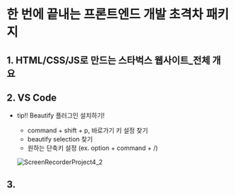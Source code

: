 # 한 번에 끝내는 프론트엔드 개발 초격차 패키지
## 1. HTML/CSS/JS로 만드는 스타벅스 웹사이트_전체 개요
## 2. VS Code
- tip!! Beautify 플러그인 설치하기! 
    - command + shift + p, 바로가기 키 설정 찾기
    - beautify selection 찾기
    - 원하는 단축키 설정 (ex. option + command + /)

    ![ScreenRecorderProject4_2](https://user-images.githubusercontent.com/62678380/110417331-bbfad000-80d8-11eb-99a0-432995bb4ee9.gif)
## 3. 